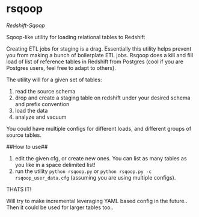 rsqoop
======
*Redshift-Sqoop*

Sqoop-like utility for loading relational tables to Redshift

Creating ETL jobs for staging is a drag.  Essentially this utility helps prevent you from making a bunch of boilerplate ETL jobs.  Rsqoop does a kill and fill load of list of reference tables in Redshift from Postgres (cool if you are Postgres users, feel free to adapt to others).  

The utility will for a given set of tables:
1. read the source schema
2. drop and create a staging table on redshift under your desired schema and prefix convention
3. load the data
4. analyze and vacuum

You could have multiple configs for different loads, and different groups of source tables.

##How to use##
1. edit the given cfg, or create new ones. You can list as many tables as you like in a space delimited list!
2. run the utility `python rsqoop.py` or `python rsqoop.py -c rsqoop_user_data.cfg` (assuming you are using multiple configs).

THATS IT!

Will try to make incremental leveraging YAML based config in the future.. Then it could be used for larger tables too.. 
